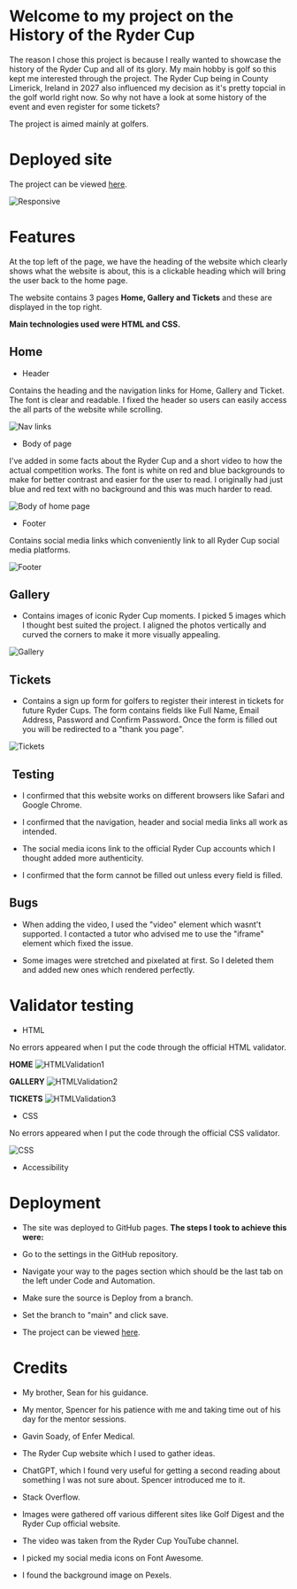 # Welcome to my project on the History of the Ryder Cup

The reason I chose this project is because I really wanted to showcase the history of the Ryder Cup and all of its glory. My main hobby is golf so this kept me interested through the project. The Ryder Cup being in County Limerick, Ireland in 2027 also influenced my decision as it's pretty topcial in the golf world right now. So why not have a look at some history of the event and even register for some tickets?

The project is aimed mainly at golfers.

# Deployed site

The project can be viewed [here](https://drennan98.github.io/History-of-the-Ryder-Cup/).

![Responsive](assets/images/responsivescreenshot.png)

# Features

At the top left of the page, we have the heading of the website which clearly shows what the website is about, this is a clickable heading which will bring the user back to the home page.

The website contains 3 pages **Home, Gallery and Tickets** and these are displayed in the top right.

**Main technologies used were HTML and CSS.**

## Home

- Header

Contains the heading and the navigation links for Home, Gallery and Ticket. The font is clear and readable. I fixed the header so users can easily access the all parts of the website while scrolling.

![Nav links](assets/images/screenshot1navlinks.png)

- Body of page

I've added in some facts about the Ryder Cup and a short video to how the actual competition works. The font is white on red and blue backgrounds to make for better contrast and easier for the user to read. I originally had just blue and red text with no background and this was much harder to read.

![Body of home page](assets/images/updatedsbodyscreenshot.png)

- Footer

Contains social media links which conveniently link to all Ryder Cup social media platforms.

![Footer](assets/images/screenshot3footer.png)

## Gallery

- Contains images of iconic Ryder Cup moments. I picked 5 images which I thought best suited the project.
  I aligned the photos vertically and curved the corners to make it more visually appealing.

![Gallery](assets/images/screenshot4gallery.png)

## Tickets

- Contains a sign up form for golfers to register their interest in tickets for future Ryder Cups. The form contains fields like Full Name, Email Address, Password and Confirm Password. Once the form is filled out you will be redirected to a "thank you page".

![Tickets](assets/images/screenshot5tickets.png)

##  Testing

- I confirmed that this website works on different browsers like Safari and Google Chrome.

- I confirmed that the navigation, header and social media links all work as intended.

- The social media icons link to the official Ryder Cup accounts which I thought added more authenticity.

- I confirmed that the form cannot be filled out unless every field is filled.

## Bugs

- When adding the video, I used the "video" element which wasnt't supported. I contacted a tutor who advised me to use the "iframe" element which fixed the issue.

- Some images were stretched and pixelated at first. So I deleted them and added new ones which rendered perfectly.

# Validator testing

- HTML

No errors appeared when I put the code through the official HTML validator.

**HOME**
![HTMLValidation1](assets/images/screenshot7htmlvalidation.png)

**GALLERY**
![HTMLValidation2](assets/images/screenshot8galleryhtmlvalidation.png)

**TICKETS**
![HTMLValidation3](assets/images/screenshot9ticketshtmlvalidation.png)

- CSS

No errors appeared when I put the code through the official CSS validator.

![CSS](assets/images/screenshot6cssvalidation.png)

- Accessibility

# Deployment

- The site was deployed to GitHub pages. **The steps I took to achieve this were:**

- Go to the settings in the GitHub repository.

- Navigate your way to the pages section which should be the last tab on the left under Code and Automation.

- Make sure the source is Deploy from a branch.

- Set the branch to "main" and click save.

- The project can be viewed [here](https://drennan98.github.io/History-of-the-Ryder-Cup/).

#  Credits

- My brother, Sean for his guidance.

- My mentor, Spencer for his patience with me and taking time out of his day for the mentor sessions.

- Gavin Soady, of Enfer Medical.

- The Ryder Cup website which I used to gather ideas.

- ChatGPT, which I found very useful for getting a second reading about something I was not sure about. Spencer introduced me to it.

- Stack Overflow.

- Images were gathered off various different sites like Golf Digest and the Ryder Cup official website.

- The video was taken from the Ryder Cup YouTube channel.

- I picked my social media icons on Font Awesome.

- I found the background image on Pexels.
